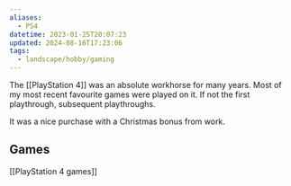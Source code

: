 ```yaml
---
aliases:
  - PS4
datetime: 2023-01-25T20:07:23
updated: 2024-08-16T17:23:06
tags:
  - landscape/hobby/gaming
---
```

The [[PlayStation 4]] was an absolute workhorse for many years. Most of my most recent favourite games were played on it. If not the first playthrough, subsequent playthroughs.

It was a nice purchase with a Christmas bonus from work.

## Games
[[PlayStation 4 games]]
